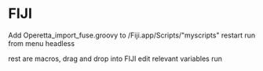 # FIJI
Add Operetta_import_fuse.groovy to /Fiji.app/Scripts/"myscripts"
restart
run from menu headless

rest are macros, drag and drop into FIJI
  edit relevant variables
  run
